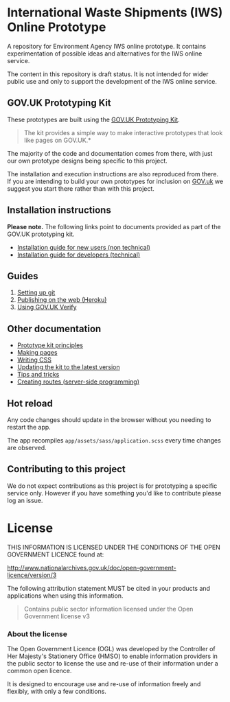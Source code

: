 # International Waste Shipments (IWS) Online Prototype

A repository for Environment Agency IWS online prototype. It contains experimentation of possible ideas and alternatives for the IWS online service.

The content in this repository is draft status. It is not intended for wider public use and only to support the development of the IWS online service.

## GOV.UK Prototyping Kit

These prototypes are built using the [GOV.UK Prototyping Kit](https://github.com/alphagov/govuk_prototype_kit).

>The kit provides a simple way to make interactive prototypes that look like pages on GOV.UK.*

The majority of the code and documentation comes from there, with just our own prototype designs being specific to this project.

The installation and execution instructions are also reproduced from there. If you are intending to build your own prototypes for inclusion on [GOV.uk](www.gov.uk) we suggest you start there rather than with this project.

## Installation instructions

**Please note.** The following links point to documents provided as part of the GOV.UK prototyping kit.

- [Installation guide for new users (non technical)](docs/install/introduction.md)
- [Installation guide for developers (technical)](docs/developer-install-instructions.md)

## Guides

1. [Setting up git](docs/guides/setting-up-git.md)
2. [Publishing on the web (Heroku)](docs/guides/publishing-on-heroku.md)
3. [Using GOV.UK Verify](docs/guides/using-verify.md)

## Other documentation

- [Prototype kit principles](docs/principles.md)
- [Making pages](docs/making-pages.md)
- [Writing CSS](docs/writing-css.md)
- [Updating the kit to the latest version](docs/updating-the-kit.md)
- [Tips and tricks](docs/tips-and-tricks.md)
- [Creating routes (server-side programming)](docs/creating-routes.md)

## Hot reload

Any code changes should update in the browser without you needing to restart the app.

The app recompiles `app/assets/sass/application.scss` every time changes are observed.

## Contributing to this project

We do not expect contributions as this project is for prototyping a specific service only. However if you have something you'd like to contribute please log an issue.

# License

THIS INFORMATION IS LICENSED UNDER THE CONDITIONS OF THE OPEN GOVERNMENT LICENCE found at:

http://www.nationalarchives.gov.uk/doc/open-government-licence/version/3

The following attribution statement MUST be cited in your products and applications when using this information.

>Contains public sector information licensed under the Open Government license v3

### About the license

The Open Government Licence (OGL) was developed by the Controller of Her Majesty's Stationery Office (HMSO) to enable information providers in the public sector to license the use and re-use of their information under a common open licence.

It is designed to encourage use and re-use of information freely and flexibly, with only a few conditions.
